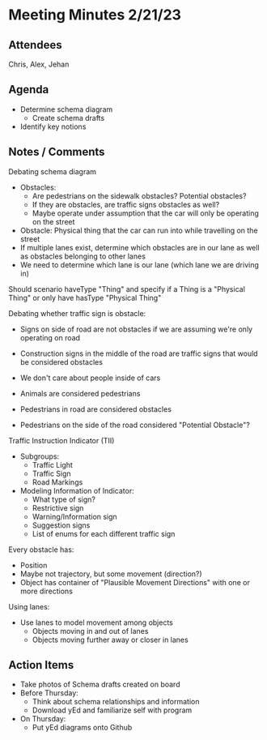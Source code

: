 # Meeting Minutes 2/21/23
## Attendees
Chris, Alex, Jehan
## Agenda
 - Determine schema diagram
   - Create schema drafts
 - Identify key notions
## Notes / Comments

Debating schema diagram
- Obstacles:
  - Are pedestrians on the sidewalk obstacles? Potential obstacles?
  - If they are obstacles, are traffic signs obstacles as well?
  - Maybe operate under assumption that the car will only be operating on the street
- Obstacle: Physical thing that the car can run into while travelling on the street
- If multiple lanes exist, determine which obstacles are in our lane as well as obstacles belonging to other lanes
- We need to determine which lane is our lane (which lane we are driving in)

Should scenario haveType "Thing" and specify if a Thing is a "Physical Thing" or only have hasType "Physical Thing"

Debating whether traffic sign is obstacle:
- Signs on side of road are not obstacles if we are assuming we're only operating on road
- Construction signs in the middle of the road are traffic signs that would be considered obstacles

- We don't care about people inside of cars
- Animals are considered pedestrians

- Pedestrians in road are considered obstacles
- Pedestrians on the side of the road considered "Potential Obstacle"?

Traffic Instruction Indicator (TII)
- Subgroups:
  - Traffic Light
  - Traffic Sign
  - Road Markings
- Modeling Information of Indicator:
  - What type of sign?
  - Restrictive sign
  - Warning/Information sign
  - Suggestion signs
  - List of enums for each different traffic sign

Every obstacle has:
 - Position
 - Maybe not trajectory, but some movement (direction?)
 - Object has container of "Plausible Movement Directions" with one or more directions

Using lanes:
- Use lanes to model movement among objects
  - Objects moving in and out of lanes
  - Objects moving further away or closer in lanes

## Action Items
- Take photos of Schema drafts created on board
- Before Thursday:
  - Think about schema relationships and information
  - Download yEd and familiarize self with program
- On Thursday:
  - Put yEd diagrams onto Github

